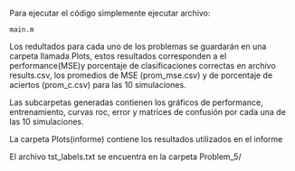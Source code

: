 Para ejecutar el código simplemente ejecutar archivo:

	main.m

Los redultados para cada uno de los problemas se guardarán en una carpeta
llamada Plots, estos resultados corresponden a el performance(MSE)y 
porcentaje de clasificaciones correctas en archivo results.csv, los 
promedios de MSE (prom_mse.csv) y de porcentaje de aciertos (prom_c.csv)
para las 10 simulaciones. 

Las subcarpetas generadas contienen los gráficos de performance, 
entrenamiento, curvas roc, error y matrices de confusión por cada una 
de las 10 simulaciones.

La carpeta Plots(informe) contiene los resultados utilizados en el informe

El archivo tst_labels.txt se encuentra en la carpeta Problem_5/
